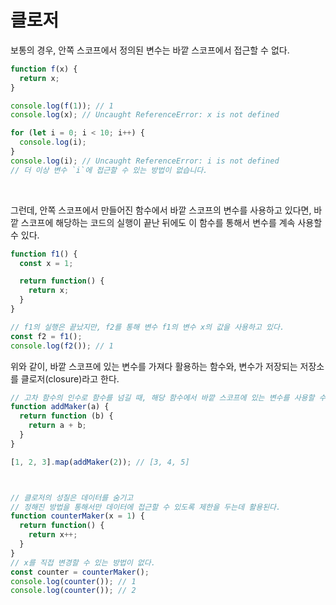 # 클로저
보통의 경우, 안쪽 스코프에서 정의된 변수는 바깥 스코프에서 접근할 수 없다.   
```javascript
function f(x) {
  return x;
}

console.log(f(1)); // 1
console.log(x); // Uncaught ReferenceError: x is not defined

for (let i = 0; i < 10; i++) {
  console.log(i);
}
console.log(i); // Uncaught ReferenceError: i is not defined
// 더 이상 변수 `i`에 접근할 수 있는 방법이 없습니다.
```
<br/>

그런데, 안쪽 스코프에서 만들어진 함수에서 바깥 스코프의 변수를 사용하고 있다면, 바깥 스코프에 해당하는 코드의 실행이 끝난 뒤에도 이 함수를 통해서 변수를 계속 사용할 수 있다.   
```javascript
function f1() {
  const x = 1;

  return function() {
    return x;
  }
}

// f1의 실행은 끝났지만, f2를 통해 변수 f1의 변수 x의 값을 사용하고 있다.
const f2 = f1();
console.log(f2()); // 1
```
위와 같이, 바깥 스코프에 있는 변수를 가져다 활용하는 함수와, 변수가 저장되는 저장소를 클로저(closure)라고 한다.   
```javascript
// 고차 함수의 인수로 함수를 넘길 때, 해당 함수에서 바깥 스코프에 있는 변수를 사용할 수 있다.
function addMaker(a) {
  return function (b) {
    return a + b;
  }
}

[1, 2, 3].map(addMaker(2)); // [3, 4, 5]



// 클로저의 성질은 데이터를 숨기고
// 정해진 방법을 통해서만 데이터에 접근할 수 있도록 제한을 두는데 활용된다.
function counterMaker(x = 1) {
  return function() {
    return x++;
  }
}
// x를 직접 변경할 수 있는 방법이 없다.
const counter = counterMaker();
console.log(counter()); // 1
console.log(counter()); // 2
```
